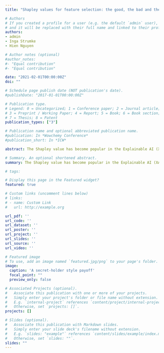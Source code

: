 ```yaml
---
title: "Shapley values for feature selection: the good, the bad and the axioms"

# Authors
# If you created a profile for a user (e.g. the default `admin` user), write the username (folder name) here 
# and it will be replaced with their full name and linked to their profile.
authors:
- admin
- Inga Strumke
- Hien Nguyen

# Author notes (optional)
#author_notes:
#- "Equal contribution"
#- "Equal contribution"

date: "2021-02-01T00:00:00Z"
doi: ""

# Schedule page publish date (NOT publication's date).
#publishDate: "2017-01-01T00:00:00Z"

# Publication type.
# Legend: 0 = Uncategorized; 1 = Conference paper; 2 = Journal article;
# 3 = Preprint / Working Paper; 4 = Report; 5 = Book; 6 = Book section;
# 7 = Thesis; 8 = Patent
publication_types: ["3"]

# Publication name and optional abbreviated publication name.
#publication: In *Wowchemy Conference*
#publication_short: In *ICW*

abstract: The Shapley value has become popular in the Explainable AI (XAI) literature, thanks, to a large extent, to a solid theoretical foundation, including four ``favourable and fair" axioms for attribution in transferable utility games. The Shapley value is provably the only solution concept satisfying these axioms. In this paper, we introduce the Shapley value and draw attention to its recent uses as a feature selection tool. We call into question this use of the Shapley value, using simple, abstract `toy' counterexamples to illustrate that the axioms may work against the goals of feature selection. From this, we develop a number of insights that are then investigated in concrete simulation settings, with a variety of Shapley value formulations, including SHapley Additive exPlanations (SHAP) and Shapley Additive Global importancE (SAGE).

# Summary. An optional shortened abstract.
summary: The Shapley value has become popular in the Explainable AI (XAI) literature, thanks, to a large extent, to a solid theoretical foundation, including four ``favourable and fair" axioms for attribution in transferable utility games.

# tags:  

# Display this page in the Featured widget?
featured: true

# Custom links (uncomment lines below)
# links:
# - name: Custom Link
#   url: http://example.org

url_pdf: ''
url_code: ''
url_dataset: ''
url_poster: ''
url_project: ''
url_slides: ''
url_source: ''
url_video: ''

# Featured image
# To use, add an image named `featured.jpg/png` to your page's folder. 
image:
  caption: 'A secret-holder style payoff'
  focal_point: ""
  preview_only: false

# Associated Projects (optional).
#   Associate this publication with one or more of your projects.
#   Simply enter your project's folder or file name without extension.
#   E.g. `internal-project` references `content/project/internal-project/index.md`.
#   Otherwise, set `projects: []`.
projects: []

# Slides (optional).
#   Associate this publication with Markdown slides.
#   Simply enter your slide deck's filename without extension.
#   E.g. `slides: "example"` references `content/slides/example/index.md`.
#   Otherwise, set `slides: ""`.
slides: ""
---
```


